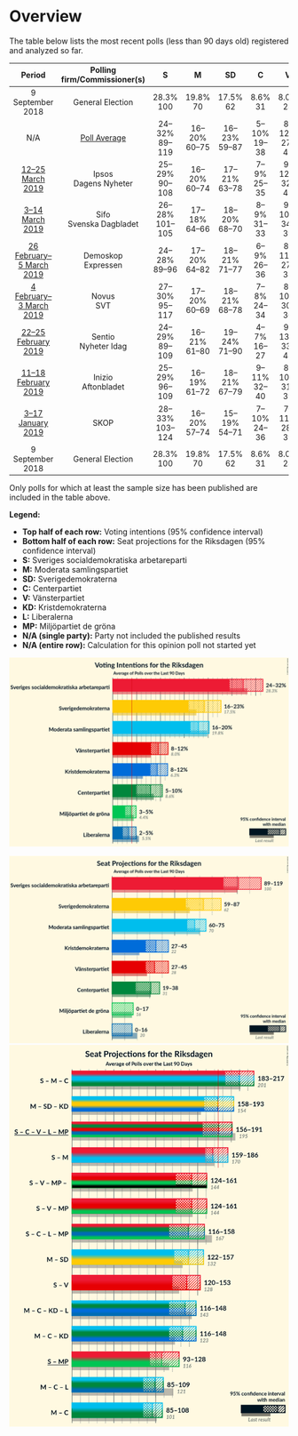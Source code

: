 # Overview

The table below lists the most recent polls (less than 90 days old) registered and analyzed so far.

| Period     | Polling firm/Commissioner(s) | S | M | SD | C | V | KD | L | MP |
|:----------:|:----------------------------:|:--:|:--:|:--:|:--:|:--:|:--:|:--:|:--:|
| 9 September 2018 | General Election | 28.3% <br> 100 | 19.8% <br> 70 | 17.5% <br> 62 | 8.6% <br> 31 | 8.0% <br> 28 | 6.3% <br> 22 | 5.5% <br> 20 | 4.4% <br> 16 |
| N/A | [Poll Average](average.html) | 24–32% <br> 89–119 | 16–20% <br> 60–75 | 16–23% <br> 59–87 | 5–10% <br> 19–38 | 8–12% <br> 27–43 | 8–12% <br> 28–45 | 2–5% <br> 0–16 | 3–5% <br> 0–18 |
| [12–25 March 2019](2019-03-25-Ipsos.html) | Ipsos <br> Dagens Nyheter | 25–29% <br> 90–108 | 16–20% <br> 60–74 | 17–21% <br> 63–78 | 7–9% <br> 25–35 | 9–12% <br> 32–43 | 8–11% <br> 28–39 | 3–5% <br> 0–16 | 3–5% <br> 0–18 |
| [3–14 March 2019](2019-03-14-Sifo.html) | Sifo <br> Svenska Dagbladet | 26–28% <br> 101–105 | 17–18% <br> 64–66 | 18–20% <br> 68–70 | 8–9% <br> 31–33 | 9–10% <br> 34–39 | 9–10% <br> 34–35 | 3–4% <br> 0 | 3–4% <br> 0–16 |
| [26 February–5 March 2019](2019-03-05-Demoskop.html) | Demoskop <br> Expressen | 24–28% <br> 89–96 | 17–20% <br> 64–82 | 18–21% <br> 71–77 | 6–9% <br> 26–36 | 8–11% <br> 27–38 | 9–12% <br> 36–45 | 2–4% <br> 0 | 3–5% <br> 0–17 |
| [4 February–3 March 2019](2019-03-03-Novus.html) | Novus <br> SVT | 27–30% <br> 95–117 | 17–20% <br> 60–69 | 18–21% <br> 68–78 | 7–8% <br> 24–34 | 8–10% <br> 30–36 | 8–10% <br> 27–38 | 3–4% <br> 0–15 | 3–5% <br> 0–19 |
| [22–25 February 2019](2019-02-25-Sentio.html) | Sentio <br> Nyheter Idag | 24–29% <br> 89–109 | 16–21% <br> 61–80 | 19–24% <br> 71–90 | 4–7% <br> 16–27 | 9–13% <br> 33–48 | 8–11% <br> 29–42 | 2–4% <br> 0 | 2–5% <br> 0–17 |
| [11–18 February 2019](2019-02-18-Inizio.html) | Inizio <br> Aftonbladet | 25–29% <br> 96–109 | 16–19% <br> 61–72 | 18–21% <br> 67–79 | 9–11% <br> 32–40 | 8–10% <br> 31–39 | 8–10% <br> 30–39 | 2–4% <br> 0 | 3–4% <br> 0–15 |
| [3–17 January 2019](2019-01-17-SKOP.html) | SKOP | 28–33% <br> 103–124 | 16–20% <br> 57–74 | 15–19% <br> 54–71 | 7–10% <br> 24–36 | 7–11% <br> 28–39 | 8–11% <br> 31–43 | 3–5% <br> 0–18 | 2–4% <br> 0–16 |
| 9 September 2018 | General Election | 28.3% <br> 100 | 19.8% <br> 70 | 17.5% <br> 62 | 8.6% <br> 31 | 8.0% <br> 28 | 6.3% <br> 22 | 5.5% <br> 20 | 4.4% <br> 16 |

Only polls for which at least the sample size has been published are included in the table above.

**Legend:**
+ **Top half of each row:** Voting intentions (95% confidence interval)
+ **Bottom half of each row:** Seat projections for the Riksdagen (95% confidence interval)
+ **S:** Sveriges socialdemokratiska arbetareparti
+ **M:** Moderata samlingspartiet
+ **SD:** Sverigedemokraterna
+ **C:** Centerpartiet
+ **V:** Vänsterpartiet
+ **KD:** Kristdemokraterna
+ **L:** Liberalerna
+ **MP:** Miljöpartiet de gröna
+ **N/A (single party):** Party not included the published results
+ **N/A (entire row):** Calculation for this opinion poll not started yet


![Graph with voting intentions not yet produced](average.png "Voting Intentions")

![Graph with seats not yet produced](average-seats.png "Seats")
![Graph with coalitions seats not yet produced](average-coalitions-seats.png "Coalitions Seats")
